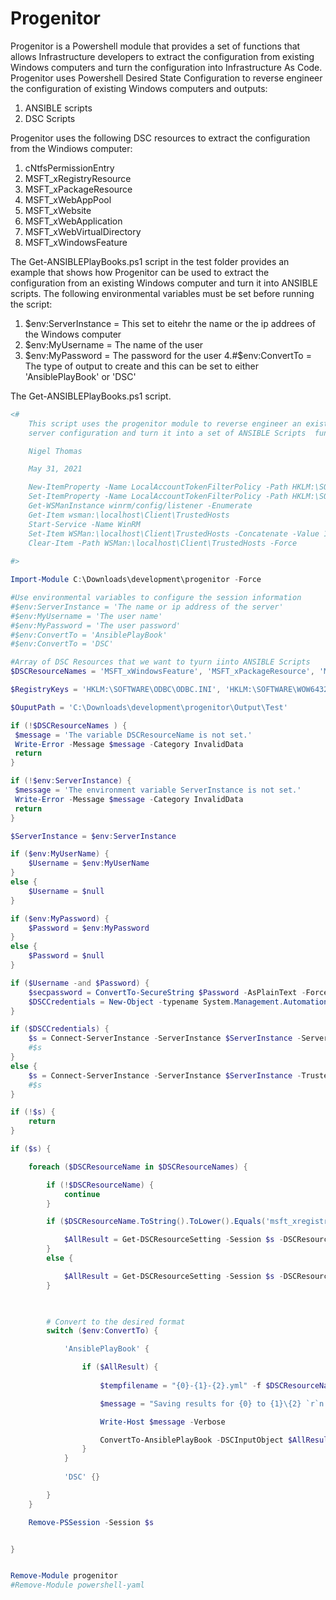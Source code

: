 # Progenitor
Progenitor is a Powershell module that provides a set of functions that allows Infrastructure developers to extract the configuration from existing Windows computers and turn the configuration into Infrastructure As Code. Progenitor uses Powershell Desired State Configuration to reverse engineer the configuration of existing Windows computers and outputs:

1. ANSIBLE scripts
2. DSC Scripts

Progenitor uses the following DSC resources to extract the configuration from the Windiows computer:

1. cNtfsPermissionEntry
2. MSFT_xRegistryResource
4. MSFT_xPackageResource
5. MSFT_xWebAppPool
6. MSFT_xWebsite
7. MSFT_xWebApplication
8. MSFT_xWebVirtualDirectory
9. MSFT_xWindowsFeature

The Get-ANSIBLEPlayBooks.ps1 script in the test folder provides an example that shows how Progenitor can be used to extract the configuration from an existing Windows computer and turn it into ANSIBLE scripts. The following environmental variables must be set before running the script:

1. $env:ServerInstance = This set to eitehr the name or the ip addrees of the Windows computer
2. $env:MyUsername = The name of the user
3. $env:MyPassword = The password for the user
4.#$env:ConvertTo = The type of output to create and this can be set to either 'AnsiblePlayBook' or 'DSC'

The Get-ANSIBLEPlayBooks.ps1 script.

```Powershell
<#
    This script uses the progenitor module to reverse engineer an existing 
    server configuration and turn it into a set of ANSIBLE Scripts  function

    Nigel Thomas

    May 31, 2021

    New-ItemProperty -Name LocalAccountTokenFilterPolicy -Path HKLM:\SOFTWARE\Microsoft\Windows\CurrentVersion\Policies\System -PropertyType DWord -Value 1
    Set-ItemProperty -Name LocalAccountTokenFilterPolicy -Path HKLM:\SOFTWARE\Microsoft\Windows\CurrentVersion\Policies\System  -Value 0
    Get-WSManInstance winrm/config/listener -Enumerate
    Get-Item wsman:\localhost\Client\TrustedHosts
    Start-Service -Name WinRM
    Set-Item WSMan:\localhost\Client\TrustedHosts -Concatenate -Value 172.31.248.15 
    Clear-Item -Path WSMan:\localhost\Client\TrustedHosts -Force 
    
#>

Import-Module C:\Downloads\development\progenitor -Force

#Use environmental variables to configure the session information
#$env:ServerInstance = 'The name or ip address of the server'
#$env:MyUsername = 'The user name'
#$env:MyPassword = 'The user password'
#$env:ConvertTo = 'AnsiblePlayBook'
#$env:ConvertTo = 'DSC'

#Array of DSC Resources that we want to tyurn iinto ANSIBLE Scripts
$DSCResourceNames = 'MSFT_xWindowsFeature', 'MSFT_xPackageResource', 'MSFT_xWebAppPool','MSFT_xWebsite','MSFT_xWebApplication', 'MSFT_xWebVirtualDirectory', 'cNtfsPermissionEntry', 'MSFT_xRegistryResource'

$RegistryKeys = 'HKLM:\SOFTWARE\ODBC\ODBC.INI', 'HKLM:\SOFTWARE\WOW6432NODE\ODBC\ODBC.INI'

$OuputPath = 'C:\Downloads\development\progenitor\Output\Test'

if (!$DSCResourceNames ) {
 $message = 'The variable DSCResourceName is not set.'
 Write-Error -Message $message -Category InvalidData 
 return
}

if (!$env:ServerInstance) {
 $message = 'The environment variable ServerInstance is not set.'
 Write-Error -Message $message -Category InvalidData 
 return
}

$ServerInstance = $env:ServerInstance

if ($env:MyUserName) {
    $Username = $env:MyUserName
}
else {
    $Username = $null
}

if ($env:MyPassword) {
    $Password = $env:MyPassword
}
else {
    $Password = $null
}

if ($Username -and $Password) {
    $secpassword = ConvertTo-SecureString $Password -AsPlainText -Force
    $DSCCredentials = New-Object -typename System.Management.Automation.PSCredential -argumentlist $UserName, $secpassword
}

if ($DSCCredentials) {
    $s = Connect-ServerInstance -ServerInstance $ServerInstance -ServerCredential $DSCCredentials -TrustedHost:$true
    #$s
}
else {
    $s = Connect-ServerInstance -ServerInstance $ServerInstance -TrustedHost:$true
    #$s
}

if (!$s) {
    return
}

if ($s) {

    foreach ($DSCResourceName in $DSCResourceNames) {

        if (!$DSCResourceName) {
            continue
        }

        if ($DSCResourceName.ToString().ToLower().Equals('msft_xregistryresource')) {

            $AllResult = Get-DSCResourceSetting -Session $s -DSCResourceName $DSCResourceName -Name $RegistryKeys
        }
        else {

            $AllResult = Get-DSCResourceSetting -Session $s -DSCResourceName $DSCResourceName
        }

        

        # Convert to the desired format
        switch ($env:ConvertTo) {

            'AnsiblePlayBook' {

                if ($AllResult) {
                    
                    $tempfilename = "{0}-{1}-{2}.yml" -f $DSCResourceName, $ServerInstance, $((Get-Date -UFormat "%Y-%m-%d_%I-%M-%S_%p").tostring())

                    $message = "Saving results for {0} to {1}\{2} `r`n " -f $DSCResourceName, $OuputPath, $tempfilename

                    Write-Host $message -Verbose

                    ConvertTo-AnsiblePlayBook -DSCInputObject $AllResult -DSCResourceName $DSCResourceName | Out-file "$OuputPath\$tempfilename"
                }
            }
            
            'DSC' {}

        }
    }

    Remove-PSSession -Session $s


}


Remove-Module progenitor
#Remove-Module powershell-yaml

```
